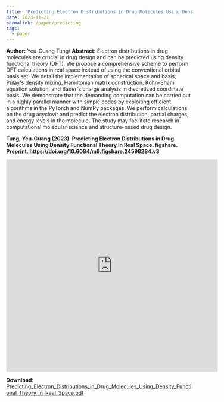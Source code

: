 ```yaml
---
title: 'Predicting Electron Distributions in Drug Molecules Using Density Functional Theory in Real Space'
date: 2023-11-21
permalink: /paper/predicting
tags:
  - paper
---
```


**Author:** Yeu-Guang Tung\\
**Abstract:** Electron distributions in drug molecules are crucial in drug design and can be predicted using density functional theory (DFT). We propose a comprehensive scheme to perform DFT calculations in real space instead of using the conventional orbital basis set. We detail the implementation of spherical space and basis, Pulay's density mixing, Hamiltonian matrix construction, Kohn-Sham equation solution, and Bader's charge analysis in discretized coordinate basis. We demonstrate that the demanding computation can be carried out in a highly parallel manner with simple codes by exploiting efficient algorithms in the PyTorch and NumPy packages. We perform calculations on the drug acyclovir and predict the electron distribution, partial charges, and energy levels in the molecule. The study may facilitate research in computational molecular science and structure-based drug design.

**Tung, Yeu-Guang (2023). Predicting Electron Distributions in Drug Molecules Using Density Functional Theory in Real Space. figshare. Preprint. https://doi.org/10.6084/m9.figshare.24598284.v3**

<iframe src="https://widgets.figshare.com/articles/24598284/embed?show_title=1" width="568" height="568" allowfullscreen frameborder="0"></iframe>

**Download**: [Predicting_Electron_Distributions_in_Drug_Molecules_Using_Density_Functional_Theory_in_Real_Space.pdf](https://drive.google.com/file/d/1vqhRsQ_JfDplDXthpYsusqeAmjTqod8G/view?usp=sharing)